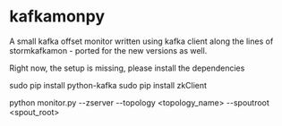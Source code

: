 # kafkamonpy
A small kafka offset monitor written using kafka client along the lines of stormkafkamon - ported for the new versions as well.

Right now, the setup is missing, please install the dependencies

sudo pip install python-kafka
sudo pip install zkClient

python monitor.py --zserver <localhost> --topology <topology_name> --spoutroot <spout_root>
